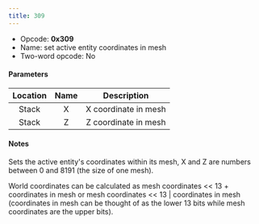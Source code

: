 ```yaml
---
title: 309
---
```


-   Opcode: **0x309**
-   Name: set active entity coordinates in mesh
-   Two-word opcode: No

#### Parameters

| Location | Name |     Description      |
|:--------:|:----:|:--------------------:|
|  Stack   |  X   | X coordinate in mesh |
|  Stack   |  Z   | Z coordinate in mesh |

#### Notes

Sets the active entity's coordinates within its mesh, X and Z are numbers between 0 and 8191 (the size of one mesh).

World coordinates can be calculated as mesh coordinates &lt;&lt; 13 + coordinates in mesh or mesh coordinates &lt;&lt; 13 \| coordinates in mesh (coordinates in mesh can be thought of as the lower 13 bits while mesh coordinates are the upper bits).
